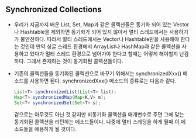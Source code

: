 ## Synchronized Collections

- 우리가 지금까지 배운 List, Set, Map과 같은 콜렉션들은 동기화 되어 있는 Vector나 Hashtable을 제외하면
  동기화가 되어 있지 않아서 멀티 스레드에서는 사용하기가 불안전하다.
  따라서 멀티 스레드에서는 Vector나 Hashtable만을 사용해야 한다는 것인데
  만약 싱글 스레드 환경에서 ArrayList나 HashMap과 같은 콜렉션을 사용하고 있다가
  멀티 스레드 환경으로 넘어가야 한다고 할때는 어떻게 해야할지 난감하다.
  그래서 존재하는 것이 동기화된 콜렉션들이다.

- 기존의 콜렉션들을 동기화된 콜렉션으로 바꾸기 위해서는 synchronizedXxx() 메소드를 사용하면 된다.
  synchronizedXxx() 메소드의 종류로는 다음과 같다.

  ```java
  List<T> synchronizedList(List<T> list);
  Map<T> synchronizedMap(Map<K,V> m);
  Set<T> synchronizedSet(Set<T> s);
  ```

  겉으로는 아무것도 아닌 것 같지만 비동기화 콜렉션을 매개변수로 주면 그에 맞는
  동기화된 콜렉션을 리턴하는 메소드들이다.
  나중에 멀티 스레딩을 하게 될때 이 메소드들을 애용하게 될 것이다.